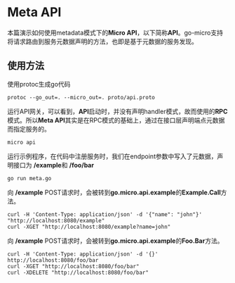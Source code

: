 # Meta API

本篇演示如何使用metadata模式下的**Micro API**，以下简称**API**。go-micro支持将请求路由到服务元数据声明的方法，也即是基于元数据的服务发现。

## 使用方法
使用protoc生成go代码
```
protoc --go_out=. --micro_out=. proto/api.proto
```

运行API网关，可以看到，**API**启动时，并没有声明handler模式，故而使用的**RPC**模式。所以**Meta API**其实是在RPC模式的基础上，通过在接口层声明端点元数据而指定服务的。

```
micro api
```

运行示例程序，在代码中注册服务时，我们在endpoint参数中写入了元数据，声明接口为 **/example**和 **/foo/bar**

```
go run meta.go
```

向 **/example** POST请求时，会被转到**go.micro.api.example**的**Example.Call**方法。

```
curl -H 'Content-Type: application/json' -d '{"name": "john"}' "http://localhost:8080/example"
curl -XGET "http://localhost:8080/example?name=john"
```

向 **/example** POST请求时，会被转到**go.micro.api.example**的**Foo.Bar**方法。

```
curl -H 'Content-Type: application/json' -d '{}' http://localhost:8080/foo/bar
curl -XGET "http://localhost:8080/foo/bar"
curl -XDELETE "http://localhost:8080/foo/bar"
```
